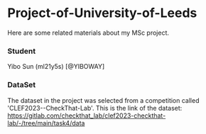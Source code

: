 # Project-of-University-of-Leeds
Here are some related materials about my MSc project.
### Student

Yibo Sun (ml21y5s) [@YIBOWAY]

### DataSet
The dataset in the project was selected from a competition called 'CLEF2023--CheckThat-Lab'. This is the link of the dataset: https://gitlab.com/checkthat_lab/clef2023-checkthat-lab/-/tree/main/task4/data
